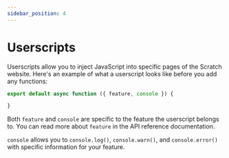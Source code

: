 ```yaml
---
sidebar_position: 4
---
```


# Userscripts
Userscripts allow you to inject JavaScript into specific pages of the Scratch website. Here's an example of what a userscript looks like before you add any functions:
```js
export default async function ({ feature, console }) {

}
```
Both `feature` and `console` are specific to the feature the userscript belongs to. You can read more about `feature` in the API reference documentation.

`console` allows you to `console.log()`, `console.warn()`, and `console.error()` with specific information for your feature.